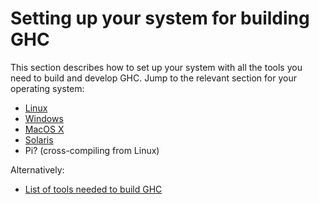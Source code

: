 # Setting up your system for building GHC


This section describes how to set up your system with all the tools you need to build and develop GHC.  Jump to the relevant section for your operating system:

- [Linux](building/preparation/linux)
- [Windows](building/preparation/windows)
- [MacOS X](building/preparation/mac-osx)
- [Solaris](building/preparation/solaris)
- Pi? (cross-compiling from Linux)


Alternatively:

- [List of tools needed to build GHC](building/preparation/tools)